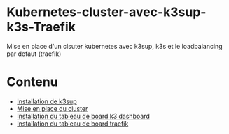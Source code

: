 # Kubernetes-cluster-avec-k3sup-k3s-Traefik
Mise en place d'un clsuter kubernetes avec k3sup, k3s et le loadbalancing par defaut (traefik)

# Contenu
<ul id="menu">
  <li><a href="..." title="aller à la page 1">Installation de k3sup</a></li>
  <li><a href="..." title="aller à la page 2">Mise en place du cluster</a></li>
  <li><a href="..." title="aller à la page 3">Installation du tableau de board k3 dashboard</a></li>
  <li><a href="..." title="aller à la page 4">Installation du tableau de board traefik</a></li>
</ul>
